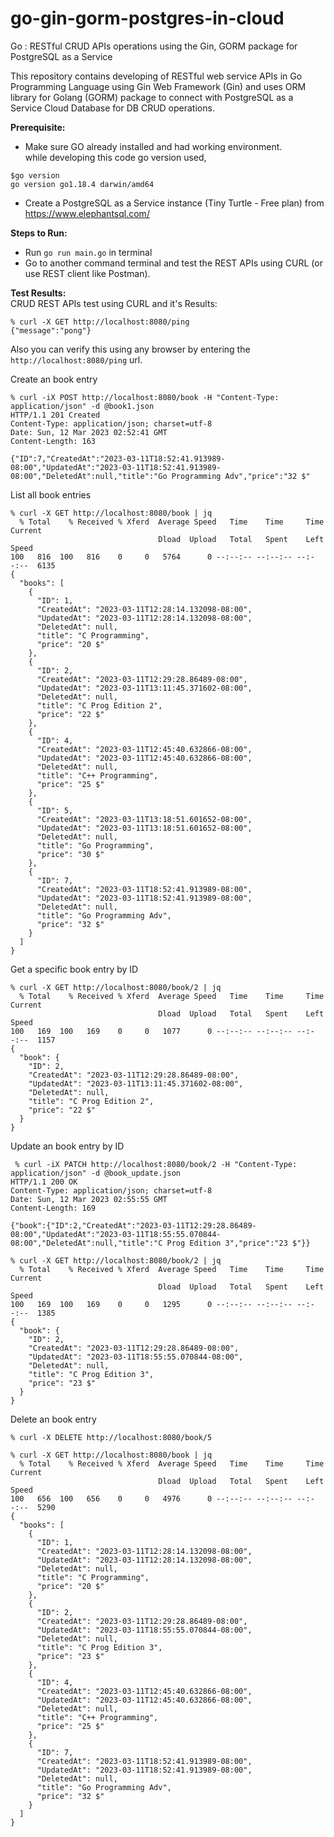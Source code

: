 # go-gin-gorm-postgres-in-cloud

Go : RESTful CRUD APIs operations using the Gin, GORM package for PostgreSQL as a Service

This repository contains developing of RESTful web service APIs in Go Programming Language using Gin Web Framework (Gin) and uses ORM library for Golang (GORM) package to connect with PostgreSQL as a Service Cloud Database for DB CRUD operations.

**Prerequisite:**
- Make sure GO already installed and had working environment.<br>
while developing this code go version used,<br>
```
$go version
go version go1.18.4 darwin/amd64 
```
- Create a PostgreSQL as a Service instance (Tiny Turtle - Free plan) from https://www.elephantsql.com/

**Steps to Run:**
- Run `go run main.go` in terminal
- Go to another command terminal and test the REST APIs using CURL (or use REST client like Postman).

**Test Results:**<br>
CRUD REST APIs test using CURL and it's Results:

```
% curl -X GET http://localhost:8080/ping
{"message":"pong"}
```
Also you can verify this using any browser by entering the `http://localhost:8080/ping` url.

Create an book entry
```
% curl -iX POST http://localhost:8080/book -H "Content-Type: application/json" -d @book1.json    
HTTP/1.1 201 Created
Content-Type: application/json; charset=utf-8
Date: Sun, 12 Mar 2023 02:52:41 GMT
Content-Length: 163

{"ID":7,"CreatedAt":"2023-03-11T18:52:41.913989-08:00","UpdatedAt":"2023-03-11T18:52:41.913989-08:00","DeletedAt":null,"title":"Go Programming Adv","price":"32 $"
```

List all book entries
```
% curl -X GET http://localhost:8080/book | jq                                                
  % Total    % Received % Xferd  Average Speed   Time    Time     Time  Current
                                 Dload  Upload   Total   Spent    Left  Speed
100   816  100   816    0     0   5764      0 --:--:-- --:--:-- --:--:--  6135
{
  "books": [
    {
      "ID": 1,
      "CreatedAt": "2023-03-11T12:28:14.132098-08:00",
      "UpdatedAt": "2023-03-11T12:28:14.132098-08:00",
      "DeletedAt": null,
      "title": "C Programming",
      "price": "20 $"
    },
    {
      "ID": 2,
      "CreatedAt": "2023-03-11T12:29:28.86489-08:00",
      "UpdatedAt": "2023-03-11T13:11:45.371602-08:00",
      "DeletedAt": null,
      "title": "C Prog Edition 2",
      "price": "22 $"
    },
    {
      "ID": 4,
      "CreatedAt": "2023-03-11T12:45:40.632866-08:00",
      "UpdatedAt": "2023-03-11T12:45:40.632866-08:00",
      "DeletedAt": null,
      "title": "C++ Programming",
      "price": "25 $"
    },
    {
      "ID": 5,
      "CreatedAt": "2023-03-11T13:18:51.601652-08:00",
      "UpdatedAt": "2023-03-11T13:18:51.601652-08:00",
      "DeletedAt": null,
      "title": "Go Programming",
      "price": "30 $"
    },
    {
      "ID": 7,
      "CreatedAt": "2023-03-11T18:52:41.913989-08:00",
      "UpdatedAt": "2023-03-11T18:52:41.913989-08:00",
      "DeletedAt": null,
      "title": "Go Programming Adv",
      "price": "32 $"
    }
  ]
}
```

Get a specific book entry by ID
```
% curl -X GET http://localhost:8080/book/2 | jq
  % Total    % Received % Xferd  Average Speed   Time    Time     Time  Current
                                 Dload  Upload   Total   Spent    Left  Speed
100   169  100   169    0     0   1077      0 --:--:-- --:--:-- --:--:--  1157
{
  "book": {
    "ID": 2,
    "CreatedAt": "2023-03-11T12:29:28.86489-08:00",
    "UpdatedAt": "2023-03-11T13:11:45.371602-08:00",
    "DeletedAt": null,
    "title": "C Prog Edition 2",
    "price": "22 $"
  }
}
```

Update an book entry by ID
```
 % curl -iX PATCH http://localhost:8080/book/2 -H "Content-Type: application/json" -d @book_update.json 
HTTP/1.1 200 OK
Content-Type: application/json; charset=utf-8
Date: Sun, 12 Mar 2023 02:55:55 GMT
Content-Length: 169

{"book":{"ID":2,"CreatedAt":"2023-03-11T12:29:28.86489-08:00","UpdatedAt":"2023-03-11T18:55:55.070844-08:00","DeletedAt":null,"title":"C Prog Edition 3","price":"23 $"}}

% curl -X GET http://localhost:8080/book/2 | jq                                                       
  % Total    % Received % Xferd  Average Speed   Time    Time     Time  Current
                                 Dload  Upload   Total   Spent    Left  Speed
100   169  100   169    0     0   1295      0 --:--:-- --:--:-- --:--:--  1385
{
  "book": {
    "ID": 2,
    "CreatedAt": "2023-03-11T12:29:28.86489-08:00",
    "UpdatedAt": "2023-03-11T18:55:55.070844-08:00",
    "DeletedAt": null,
    "title": "C Prog Edition 3",
    "price": "23 $"
  }
}
```

Delete an book entry
```
% curl -X DELETE http://localhost:8080/book/5

% curl -X GET http://localhost:8080/book | jq                                                         
  % Total    % Received % Xferd  Average Speed   Time    Time     Time  Current
                                 Dload  Upload   Total   Spent    Left  Speed
100   656  100   656    0     0   4976      0 --:--:-- --:--:-- --:--:--  5290
{
  "books": [
    {
      "ID": 1,
      "CreatedAt": "2023-03-11T12:28:14.132098-08:00",
      "UpdatedAt": "2023-03-11T12:28:14.132098-08:00",
      "DeletedAt": null,
      "title": "C Programming",
      "price": "20 $"
    },
    {
      "ID": 2,
      "CreatedAt": "2023-03-11T12:29:28.86489-08:00",
      "UpdatedAt": "2023-03-11T18:55:55.070844-08:00",
      "DeletedAt": null,
      "title": "C Prog Edition 3",
      "price": "23 $"
    },
    {
      "ID": 4,
      "CreatedAt": "2023-03-11T12:45:40.632866-08:00",
      "UpdatedAt": "2023-03-11T12:45:40.632866-08:00",
      "DeletedAt": null,
      "title": "C++ Programming",
      "price": "25 $"
    },
    {
      "ID": 7,
      "CreatedAt": "2023-03-11T18:52:41.913989-08:00",
      "UpdatedAt": "2023-03-11T18:52:41.913989-08:00",
      "DeletedAt": null,
      "title": "Go Programming Adv",
      "price": "32 $"
    }
  ]
}

```

